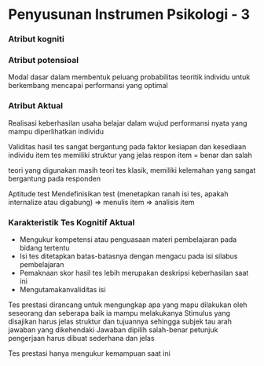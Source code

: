 # Penyusunan Instrumen Psikologi - 3

### Atribut kogniti

### Atribut potensioal
Modal dasar dalam membentuk peluang probabilitas teoritik individu untuk berkembang mencapai performansi yang optimal

### Atribut Aktual
Realisasi keberhasilan usaha belajar dalam wujud performansi nyata yang mampu diperlihatkan individu

Validitas hasil tes sangat bergantung pada faktor kesiapan dan kesediaan individu
item tes memiliki struktur yang jelas 
respon item = benar dan salah

teori yang digunakan masih teori tes klasik, memiliki kelemahan yang sangat bergantung pada responden

Aptitude test
Mendefinisikan test (menetapkan ranah isi tes, apakah internalize atau digabung) => menulis item => analisis item

### Karakteristik Tes Kognitif Aktual
- Mengukur kompetensi atau penguasaan materi pembelajaran pada bidang tertentu
- Isi tes ditetapkan batas-batasnya dengan mengacu pada isi silabus pembelajaran
- Pemaknaan skor hasil tes lebih merupakan deskripsi keberhasilan saat ini
- Mengutamakanvaliditas isi

Tes prestasi dirancang untuk mengungkap apa yang mapu dilakukan oleh seseorang dan seberapa baik ia mampu melakukanya
Stimulus yang disajikan harus jelas struktur dan tujuannya sehingga subjek tau arah jawaban yang dikehendaki
Jawaban dipilih salah-benar
petunjuk pengerjaan harus dibuat sederhana dan jelas

Tes prestasi hanya mengukur kemampuan saat ini